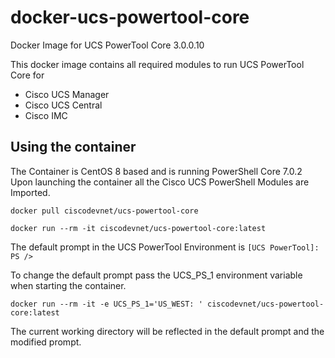# docker-ucs-powertool-core
Docker Image for UCS PowerTool Core 3.0.0.10

This docker image contains all required modules to run UCS PowerTool Core for

- Cisco UCS Manager
- Cisco UCS Central
- Cisco IMC

## Using the container

The Container is CentOS 8 based and is running PowerShell Core 7.0.2  Upon launching the container all the Cisco UCS PowerShell Modules are Imported.

`docker pull ciscodevnet/ucs-powertool-core`

`docker run --rm -it ciscodevnet/ucs-powertool-core:latest`

The default prompt in the UCS PowerTool Environment is `[UCS PowerTool]: PS /> `

To change the default prompt pass the UCS_PS_1 environment variable when starting the container.

`docker run --rm -it -e UCS_PS_1='US_WEST: ' ciscodevnet/ucs-powertool-core:latest`

The current working directory will be reflected in the default prompt and the modified prompt.